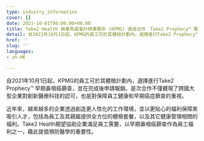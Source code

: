 ```yaml
---
type: industry_information
cover: []
date: 2021-10-01T00:00:00+08:00
title: Take2 Health 與畢馬威會計師事務所 (KPMG) 達成合作　Take2 Prophecy™ 獲納入員工體檢計劃
detail: 自2021年10月1日起，KPMG的員工可於其體檢計劃內，選擇進行Take2 Prophecy™ 早期鼻咽癌篩查，並在完成後申請報銷。
href: ''
slug: ''
languages:
- zh-HK

---
```

自2021年10月1日起，KPMG的員工可於其體檢計劃內，選擇進行Take2 Prophecy™ 早期鼻咽癌篩查，並在完成後申請報銷。是次合作不僅體現了跨國大型企業對創新醫療科技的認可，也是對保障員工健康和早期癌症篩查的重視。

近年來，越來越多的企業透過創造更人性化的工作環境，並以更貼心的福利保障來吸引人才，包括為員工及其親屬提供全方位的體檢套餐，以及其它健康管理相關的福利。Take2 Health期望協助企業滿足員工需要，以早期鼻咽癌篩查作為員工福利之一，藉此提倡預防醫學的重要性。